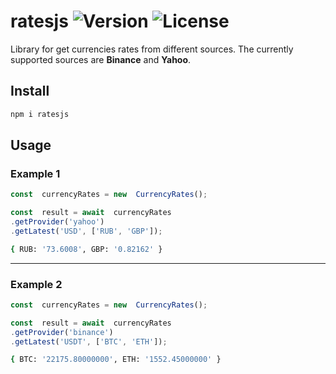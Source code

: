 
# ratesjs ![Version](https://img.shields.io/npm/v/ratesjs) ![License](https://img.shields.io/npm/l/ratesjs)

Library for get currencies rates from different sources. The currently supported sources are **Binance** and **Yahoo**.

## Install

```sh
npm i ratesjs
```

## Usage

### Example 1

````typescript
const  currencyRates = new  CurrencyRates();

const  result = await  currencyRates
.getProvider('yahoo')
.getLatest('USD', ['RUB', 'GBP']);
````

```sh
{ RUB: '73.6008', GBP: '0.82162' }
```

--------------

### Example 2
````typescript
const  currencyRates = new  CurrencyRates();

const  result = await  currencyRates
.getProvider('binance')
.getLatest('USDT', ['BTC', 'ETH']);
````

```sh
{ BTC: '22175.80000000', ETH: '1552.45000000' }
```
